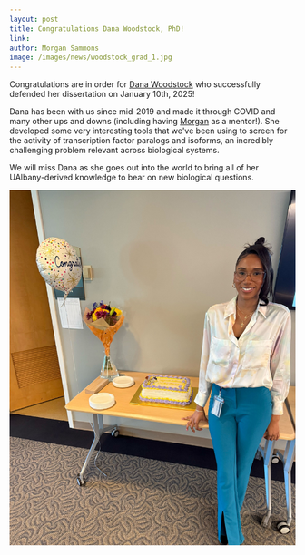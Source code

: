 ```yaml
---
layout: post
title: Congratulations Dana Woodstock, PhD!
link: 
author: Morgan Sammons
image: /images/news/woodstock_grad_1.jpg
---
```


Congratulations are in order for [Dana Woodstock](/team/dana-woodstock/) who successfully defended her dissertation on January 10th, 2025! 

Dana has been with us since mid-2019 and made it through COVID and many other ups and downs (including having [Morgan](/team/morgan-sammons/) as a mentor!). She developed some very interesting tools that we've been using to screen for the activity of transcription factor paralogs and isoforms, an incredibly challenging problem relevant across biological systems. 

We will miss Dana as she goes out into the world to bring all of her UAlbany-derived knowledge to bear on new biological questions. 


![2](/images/news/woodstock_grad_2.jpg)



